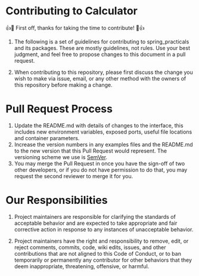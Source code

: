 # Contributing to Calculator

👍🎉 First off, thanks for taking the time to contribute! 🎉👍

1. The following is a set of guidelines for contributing to spring_practicals and its packages. These are mostly guidelines, not rules. Use your best judgment, and feel free to propose changes to this document in a pull request.

2. When contributing to this repository, please first discuss the change you wish to make via issue, email, or any other method with the owners of this repository before making a change.

# Pull Request Process

1. Update the README.md with details of changes to the interface, this includes new environment variables, exposed ports, useful file locations and container parameters.
2. Increase the version numbers in any examples files and the README.md to the new version that this Pull Request would represent. The versioning scheme we use is [SemVer](https://semver.org/).
3. You may merge the Pull Request in once you have the sign-off of two other developers, or if you do not have permission to do that, you may request the second reviewer to merge it for you.

# Our Responsibilities
1. Project maintainers are responsible for clarifying the standards of acceptable behavior and are expected to take appropriate and fair corrective action in response to any instances of unacceptable behavior.

2. Project maintainers have the right and responsibility to remove, edit, or reject comments, commits, code, wiki edits, issues, and other contributions that are not aligned to this Code of Conduct, or to ban temporarily or permanently any contributor for other behaviors that they deem inappropriate, threatening, offensive, or harmful.
